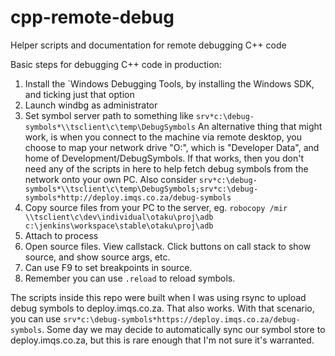 # cpp-remote-debug
Helper scripts and documentation for remote debugging C++ code

Basic steps for debugging C++ code in production:

1. Install the `Windows Debugging Tools, by installing the Windows SDK, and ticking just that option
2. Launch windbg as administrator
3. Set symbol server path to something like `srv*c:\debug-symbols*\\tsclient\c\temp\DebugSymbols`
	An alternative thing that might work, is when you connect to the machine via remote desktop, 
	you choose to map your network drive "O:", which is "Developer Data", and home of Development/DebugSymbols.
	If that works, then you don't need any of the scripts in here to help fetch debug symbols from the
	network onto your own PC.
	Also consider `srv*c:\debug-symbols*\\tsclient\c\temp\DebugSymbols;srv*c:\debug-symbols*http://deploy.imqs.co.za/debug-symbols`
5. Copy source files from your PC to the server, eg. `robocopy /mir \\tsclient\c\dev\individual\otaku\proj\adb c:\jenkins\workspace\stable\otaku\proj\adb`
6. Attach to process
7. Open source files. View callstack. Click buttons on call stack to show source, and show source args, etc.
8. Can use F9 to set breakpoints in source.
9. Remember you can use `.reload` to reload symbols.

The scripts inside this repo were built when I was using rsync to upload debug symbols to deploy.imqs.co.za. That also works.
With that scenario, you can use `srv*c:\debug-symbols*https://deploy.imqs.co.za/debug-symbols`. Some day we may decide
to automatically sync our symbol store to deploy.imqs.co.za, but this is rare enough that I'm not sure it's warranted.
